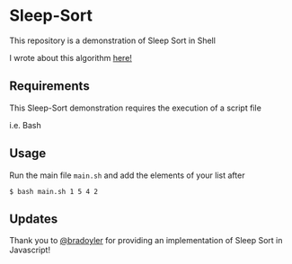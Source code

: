 # Sleep-Sort
This repository is a demonstration of Sleep Sort in Shell

I wrote about this algorithm [here!](https://dev.to/sishaarrao/sleep-sort-where-theory-meets-sobering-reality-b3m)

## Requirements

This Sleep-Sort demonstration requires the execution of a script file

i.e. Bash

## Usage

Run the main file ``main.sh`` and add the elements of your list after

``
$ bash main.sh 1 5 4 2
``


## Updates

Thank you to [@bradoyler](https://github.com/bradoyler) for providing an implementation of Sleep Sort in Javascript!